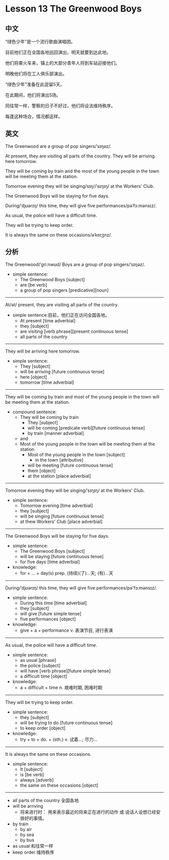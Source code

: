 # Lesson 13 The Greenwood Boys

## 中文

“绿色少年”是一个流行歌曲演唱团。

目前他们正在全国各地巡回演出，明天就要到达此地。

他们将乘火车来，镇上的大部分青年人将到车站迎接他们。

明晚他们将在工人俱乐部演出。

“绿色少年”准备在此逗留5天。

在此期间，他们将演出5场。

同往常一样，警察的日子不好过，他们将设法维持秩序。

每逢这种场合，情况都这样。

## 英文

The Greenwood are a group of pop singers/ˈsɪŋəz/.

At present, they are visiting all parts of the country. They will be arriving here tomorrow.

They will be coming by train and the most of the young people in the town will be meeting them at the station.

Tomorrow evening they will be singing/sɪŋ//ˈsɪŋɪŋ/ at the Workers' Club. 

The Greenwood Boys will be staying for five days.

During/ˈdjʊərɪŋ/ this time, they will give five performances/pəˈfɔ:mənsɪz/.

As usual, the police will have a difficult time.

They will be trying to keep order. 

It is always the same on these occasions/əˈkeɪʒnz/.

## 分析

The Greenwood/ˈɡriːnwʊd/ Boys are a group of pop singers/ˈsɪŋəz/.
- simple sentence:
    - The Greenwood Boys [subject]
    - are [be verb]
    - a group of pop singers [predicative][noun]
  
---

At/ət/ present, they are visiting all parts of the country.
- simple sentence:目前，他们正在访问全国各地。
    - At present [time adverbial]
    - they [subject]
    - are visiting [verb phrase][present continuous tense]
    - all parts of the country 
  
---


They will be arriving here tomorrow.
- simple sentence:
    - They [subject]
    - will be arriving [future continuous tense]
    - here [object]
    - tomorrow [time adverbial]
  
---


They will be coming by train and most of the young people in the town will be meeting them at the station.
- compound sentence:
    - They will be coming by train
        - They [subject]
        - will be coming [predicate verb][future continuous tense]
        - by train [manner adverbial]
    - and
    - Most of the young people in the town will be meeting them at the station
        - Most of the young people in the town [subject]
            - in the town [attributive]
        - will be meeting [future continuous tense]
        - them [object]
        - at the station [place adverbial]
  
---


Tomorrow evening they will be singing/ˈsɪŋɪŋ/ at the Workers' Club. 
- simple sentence:
    - Tomorrow evening  [time adverbial]
    - they [subject]
    - will be singing [future continuous tense]
    - at thew Workers' Club [place adverbial]
  
---


The Greenwood Boys will be staying for five days.
- simple sentence:
    - The Greenwood Boys [subject]
    - will be staying [future continuous tense]
    - for five days [time adverbial]
- knowledge:
    - for + ... + day(s)
        prep. (持续)(了)...天; (有)...天
  
---


During/ˈdjʊərɪŋ/ this time, they will give five performances/pə'fɔ:mənsɪz/.
- simple sentence:
    - During this time [time adverbial]
    - they [subject]
    - will give [future simple tense]
    - five performances [object]
- knowledge:
    - give + a + performance
        v. 表演节目, 进行表演   
  
---


As usual, the police will have a difficult time.
- simple sentence:
    - as usual [phrase]
    - the police [subject]
    - will have [verb phrase][future simple tense]
    - a difficult time [object]
- knowledge:
    - a + difficult + time
        n. 艰难时期, 困难时期
  
---


They will be trying to keep order.
- simple sentence:
    - they [subject]
    - will be trying to do [future continuous tense]
    - to keep order [object]
- knowledge:
    - try + to + do. + (sth.)
        v. 试着...; 尽力...
  
---


It is always the same on these occasions.
- simple sentence:
    - It [subject]
    - is [be verb]
    - always [adverb]
    - the same on these occasions [object]
  
  
---


- all parts of the country 全国各地
- will be arriving
  - 将来进行时： 用来表示最近的将来正在进行的动作 或  说话人设想已经安排好的事情。
- by train
  - by air
  - by sea
  - by bus
- as usual 和往常一样
- keep order 维持秩序


